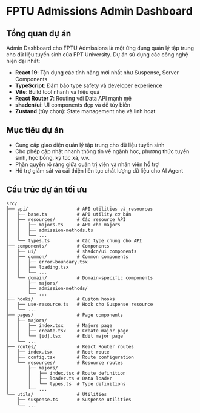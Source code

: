 # FPTU Admissions Admin Dashboard

## Tổng quan dự án

Admin Dashboard cho FPTU Admissions là một ứng dụng quản lý tập trung cho dữ liệu tuyển sinh của FPT University. Dự án sử dụng các công nghệ hiện đại nhất:

- **React 19**: Tận dụng các tính năng mới nhất như Suspense, Server Components
- **TypeScript**: Đảm bảo type safety và developer experience
- **Vite**: Build tool nhanh và hiệu quả
- **React Router 7**: Routing với Data API mạnh mẽ
- **shadcn/ui**: UI components đẹp và dễ tùy biến
- **Zustand** (tùy chọn): State management nhẹ và linh hoạt

## Mục tiêu dự án

- Cung cấp giao diện quản lý tập trung cho dữ liệu tuyển sinh
- Cho phép cập nhật nhanh thông tin về ngành học, phương thức tuyển sinh, học bổng, ký túc xá, v.v.
- Phân quyền rõ ràng giữa quản trị viên và nhân viên hỗ trợ
- Hỗ trợ giám sát và cải thiện liên tục chất lượng dữ liệu cho AI Agent

## Cấu trúc dự án tối ưu

```
src/
├── api/                  # API utilities và resources
│   ├── base.ts           # API utility cơ bản
│   ├── resources/        # Các resource API
│   │   ├── majors.ts     # API cho majors
│   │   ├── admission-methods.ts
│   │   └── ...
│   └── types.ts          # Các type chung cho API
├── components/           # Components
│   ├── ui/               # shadcn/ui components
│   ├── common/           # Common components
│   │   ├── error-boundary.tsx
│   │   ├── loading.tsx
│   │   └── ...
│   └── domain/           # Domain-specific components
│       ├── majors/
│       ├── admission-methods/
│       └── ...
├── hooks/                # Custom hooks
│   ├── use-resource.ts   # Hook cho Suspense resource
│   └── ...
├── pages/                # Page components
│   ├── majors/
│   │   ├── index.tsx     # Majors page
│   │   ├── create.tsx    # Create major page
│   │   └── [id].tsx      # Edit major page
│   └── ...
├── routes/               # React Router routes
│   ├── index.tsx         # Root route
│   ├── config.tsx        # Route configuration
│   └── resources/        # Resource routes
│       ├── majors/
│       │   ├── index.tsx # Route definition
│       │   ├── loader.ts # Data loader
│       │   └── types.ts  # Type definitions
│       └── ...
└── utils/                # Utilities
    ├── suspense.ts       # Suspense utilities
    └── ...
```
